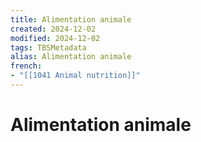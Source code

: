 ```yaml
---
title: Alimentation animale
created: 2024-12-02
modified: 2024-12-02
tags: TBSMetadata
alias: Alimentation animale
french:
- "[[1041 Animal nutrition]]"
---
```

# Alimentation animale

